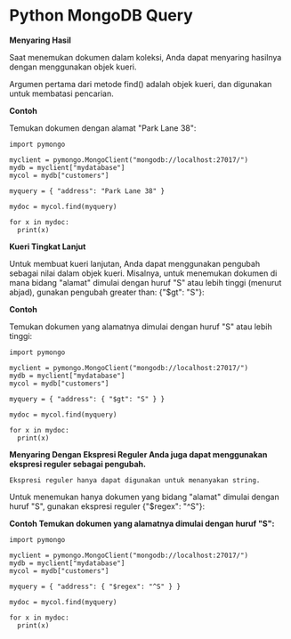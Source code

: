 # Python MongoDB Query

**Menyaring Hasil**

Saat menemukan dokumen dalam koleksi, Anda dapat menyaring hasilnya dengan menggunakan objek kueri.

Argumen pertama dari metode find() adalah objek kueri, dan digunakan untuk membatasi pencarian.

**Contoh**

Temukan dokumen dengan alamat "Park Lane 38":

```
import pymongo

myclient = pymongo.MongoClient("mongodb://localhost:27017/")
mydb = myclient["mydatabase"]
mycol = mydb["customers"]

myquery = { "address": "Park Lane 38" }

mydoc = mycol.find(myquery)

for x in mydoc:
  print(x)
```

**Kueri Tingkat Lanjut**

Untuk membuat kueri lanjutan, Anda dapat menggunakan pengubah sebagai nilai dalam objek kueri.
Misalnya, untuk menemukan dokumen di mana bidang "alamat" dimulai dengan huruf "S" atau lebih tinggi (menurut abjad), gunakan pengubah greater than: {"$gt": "S"}:

**Contoh**

Temukan dokumen yang alamatnya dimulai dengan huruf "S" atau lebih tinggi:

```
import pymongo

myclient = pymongo.MongoClient("mongodb://localhost:27017/")
mydb = myclient["mydatabase"]
mycol = mydb["customers"]

myquery = { "address": { "$gt": "S" } }

mydoc = mycol.find(myquery)

for x in mydoc:
  print(x)
```

**Menyaring Dengan Ekspresi Reguler
Anda juga dapat menggunakan ekspresi reguler sebagai pengubah.**

`
Ekspresi reguler hanya dapat digunakan untuk menanyakan string.
`

Untuk menemukan hanya dokumen yang bidang "alamat" dimulai dengan huruf "S", gunakan ekspresi reguler {"$regex": "^S"}:

**Contoh
Temukan dokumen yang alamatnya dimulai dengan huruf "S":**

```
import pymongo

myclient = pymongo.MongoClient("mongodb://localhost:27017/")
mydb = myclient["mydatabase"]
mycol = mydb["customers"]

myquery = { "address": { "$regex": "^S" } }

mydoc = mycol.find(myquery)

for x in mydoc:
  print(x)
```
